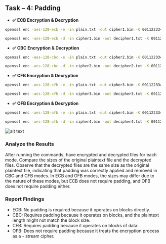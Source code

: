 ## Task – 4: Padding

- **✅ ECB Encryption & Decryption**

```bash
openssl enc -aes-128-ecb -e -in plain.txt -out cipher1.bin -K 00112233445566778889aabbccddeeff
```

```bash
openssl enc -aes-128-ecb -d -in cipher1.bin -out decipher1.txt -K 00112233445566778889aabbccddeeff
```

- **✅ CBC Encryption & Decryption**

```bash
openssl enc -aes-128-cbc -e -in plain.txt -out cipher2.bin -K 00112233445566778889aabbccddeeff -iv 01020304050607080550101410114501
```

```bash
openssl enc -aes-128-cbc -d -in cipher2.bin -out decipher2.txt -K 00112233445566778889aabbccddeeff -iv 01020304050607080550101410114501
```

- **✅ CFB Encryption & Decryption**

```bash
openssl enc -aes-128-cfb -e -in plain.txt -out cipher3.bin -K 00112233445566778889aabbccddeeff -iv 01020304050607080550101410114501
```

```bash
openssl enc -aes-128-cfb -d -in cipher3.bin -out decipher3.txt -K 00112233445566778889aabbccddeeff -iv 01020304050607080550101410114501
```

- **✅ OFB Encryption & Decryption**

```bash
openssl enc -aes-128-ofb -e -in plain.txt -out cipher4.bin -K 00112233445566778889aabbccddeeff -iv 01020304050607080550101410114501
```

```bash
openssl enc -aes-128-ofb -d -in cipher4.bin -out decipher4.txt -K 00112233445566778889aabbccddeeff -iv 01020304050607080550101410114501
```

![alt text](./assets/image-18.png)


### Analyze the Results

After running the commands, have encrypted and decrypted files for each mode. Compare the sizes of the original plaintext file and the decrypted files. Observe that the decrypted files are the same size as the original plaintext file, indicating that padding was correctly applied and removed in CBC and CFB modes. In ECB and OFB modes, the sizes may differ due to the nature of these modes, but ECB does not require padding, and OFB does not require padding either.

### Report Findings

- ECB: No padding is required because it operates on blocks directly.
- CBC: Requires padding because it operates on blocks, and the plaintext length might not match the block size.
- CFB: Requires padding because it operates on blocks of data.
- OFB: Does not require padding because it treats the encryption process as a - stream cipher.
